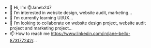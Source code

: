 - 👋 Hi, I’m @Janeb247
- 👀 I’m interested in website design, website audit, marketing...
- 🌱 I’m currently learning UI/UX...
- 💞️ I’m looking to collaborate on website design project, website audit project and marketing project...
- 📫 How to reach me https://www.linkedin.com/in/jane-bello-873177242/...

<!---
Janeb247/Janeb247 is a ✨ special ✨ repository because its `README.md` (this file) appears on your GitHub profile.
You can click the Preview link to take a look at your changes.
--->
